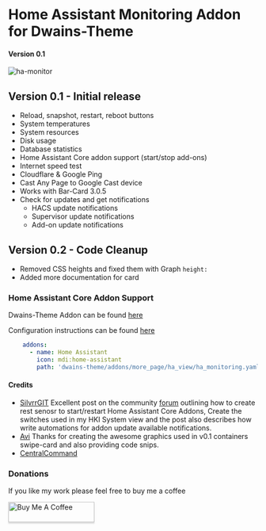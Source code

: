 # Home Assistant Monitoring Addon for Dwains-Theme
#### Version 0.1

![ha-monitor](https://github.com/noodlemctwoodle/homeassistant/blob/master/.github/wiki/images/dwains-theme/addons/ha-monitor/desktop_1.png)

## Version 0.1 - Initial release

 - Reload, snapshot, restart, reboot buttons
 - System temperatures
 - System resources
 - Disk usage
 - Database statistics
 - Home Assistant Core addon support (start/stop add-ons)
 - Internet speed test
 - Cloudflare & Google Ping
 - Cast Any Page to Google Cast device
 - Works with Bar-Card 3.0.5
 - Check for updates and get notifications
    - HACS update notifications
    - Supervisor update notifications
    - Add-on update notifications

## Version 0.2 - Code Cleanup

 - Removed CSS heights and fixed them with Graph `height:`
 - Added more documentation for card
 

### Home Assistant Core Addon Support

Dwains-Theme Addon can be found [here](https://github.com/noodlemctwoodle/homeassistant/blob/master/dwains-theme/addons/more_page/ha_view/ha_monitoring.yaml)
     
Configuration instructions can be found [here](https://github.com/noodlemctwoodle/homeassistant/blob/master/.github/wiki/guides/ha-core/HomeAssistant_Monitoting.md)

```yaml
    addons:
      - name: Home Assistant
        icon: mdi:home-assistant
        path: 'dwains-theme/addons/more_page/ha_view/ha_monitoring.yaml'
```

 #### Credits
 - [SilvrrGIT](https://github.com/SilvrrGIT/HomeAssistant) Excellent post on the community [forum](https://community.home-assistant.io/t/get-notified-of-available-hassio-addon-updates/176626) outlining how to create rest senosr to start/restart Home Assistant Core Addons, Create the switches used in my HKI System view and the post also describes how write automations for addon update available notifications.
 - [Avi](https://github.com/abeksis/My-HomeAssistant-Config) Thanks for creating the awesome graphics used in v0.1 containers swipe-card and also providing code snips. 
 - [CentralCommand](https://community.home-assistant.io/t/update-notifications-core-hacs-supervisor-and-addons/182295)
 
 ### Donations

If you like my work please feel free to buy me a coffee

<a href="https://www.buymeacoffee.com/noodlemctwoodle" target="_blank"><img src="https://www.buymeacoffee.com/assets/img/custom_images/orange_img.png" alt="Buy Me A Coffee" style="height: 41px !important;width: 174px !important;box-shadow: 0px 3px 2px 0px rgba(190, 190, 190, 0.5) !important;-webkit-box-shadow: 0px 3px 2px 0px rgba(190, 190, 190, 0.5) !important;" ></a>